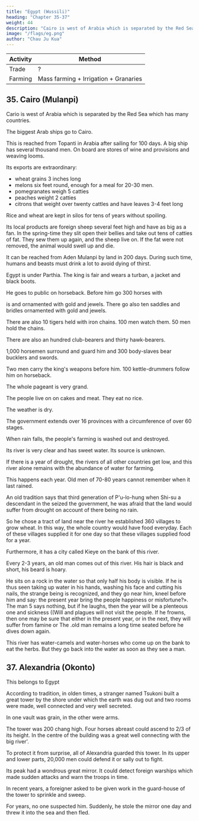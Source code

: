 ```yaml
---
title: "Egypt (Wussili)"
heading: "Chapter 35-37"
weight: 44
description: "Cairo is west of Arabia which is separated by the Red Sea which has many countries"
image: "/flags/eg.png"
author: "Chau Ju Kua"
---
```



Activity | Method 
--- | ---
Trade | ?
Farming | Mass farming + Irrigation + Granaries


## 35. Cairo (Mulanpi)

Cario is west of Arabia which is separated by the Red Sea which has many countries. 

The biggest Arab ships go to Cairo.

This is reached from Topanti in Arabia after sailing for 100 days. A big ship has several thousand men. On board are stores of wine and provisions and weaving looms. 

Its exports are extraordinary:
- wheat grains 3 inches long
- melons six feet round, enough for a meal for 20-30 men. 
- pomegranates weigh 5 catties
- peaches weight 2 catties
- citrons that weight over twenty cattles and have leaves 3-4 feet long

Rice and wheat are kept in silos for tens of years without spoiling. 

Its local products are foreign sheep several feet high and have as big as a fan. In the spring-time they slit open their bellies and take out tens of catties of fat. They sew them up again, and the sheep live on. If the fat were not removed, the animal would swell up and die.

It can be reached from Aden Mulanpi by land in 200 days. During such time, humans and beasts must drink a lot to avoid dying of thirst.  

<!-- «If the days are only six hours long. In
must at once drink
beasts
about
it
they die of
keep
to
autumn
alive,
if
the west wind arises,
and
if
men and
they are not quick enough
thirst)) ^. -->

<!-- Notes.
The 
similarity in
position assigned
Ch6u
by
sound of the name point
K'il-fei to the country of Mu-Ian-p'i, as well as the
being the kingdom of the Al-Murabitun or Almora-
over Al-Maghreb and southern Spain from the latter part of the eleventh
century to the middle of the twelfth. See Hirth, Die Lander des Islam, 48. T'o-pan-ti must, it
vide princes
to its
who reigned
seems, be the Dimiath of the Arabs, or Damietta, on the eastern branch of the Nile near its
15 mouth. It was in the twelfth century an even more important seaport than Alexandria. This para-
graph and the other portions of this article are taken from Ling-wai-tai-ta, 3,4. Our author
omits at the end of this paragraph, the following remark of Ch6u K'u-fei= aAt the present day
when people say 'a Mu-lan ship', is it not simply saying that it is a big one?B
On these
—
mammoth
20
2)
ships, see supra pp.
Chou
33—34.
K'ti-fei's statement of the mayvellous products of this
of the fairy stories in the Shan-hai-king, but our author
the grains of wheat to be two inches long,
the
Chan
had
to
says they were three inches, then he adds to
of marvels pomegranates, peaches, citrons and salads.
list
K'a-fei that grain was preserved in
why
25 tailed sheep the only reason
remote country, outdoes any
improve on his story. Chou made
The
statement,
first
made by Ch6u
very interesting and, of course, correct. As to the big-
he put them in Mu-lan-p'i is that they appeared to him to
silos is
The Ethiopian broad-tailed sheep are mentioned by classical and
mediaeval writers as found in Arabia, Kerman in Persia, and in parts of eastern Africa. Aelian,
de Animal, nat., IV, 32 says in speaking of the sheep of the Indians= «The tails of the sheep
belong
to this
region of fancy.
reach down to their feet
The shepherds cut also the tails of the rams, and having extracted
sew them up again so carefully that no trace of the incision is afterward to be seen».
M° Crindle, Ancient India as described byKtesias, 38. Herodotus (III, 113) speaks of the long-
30 the
fat,
tailed
sheep of Arabia and of the trucks put under them. He tells also of the broad-tailed variety,
The Chinese of the T'ang period had heard also of the trucks put under
the tail a cubit across.
these sheeps'
tails.
«The Ta-shJ have a foreign breed of sheep {hu yang) whose
tails,
covered
35 with fine wool, weigh from ten to twenty catties; the people have to put carts under them to hold
them up». Fang-kuo-chi
Polo,
I,
("fc"
1^ ^^)
99, and Yule's note to same,
as quoted in Tung-si-yang-k'au,
I,
101, and
Leo Africanus,
12,14''.
Conf. also
Marco
Historic of Africa, III, 945
edit.), who says he saw in Egypt a ram with a tail weighing eighty pounds!
In the Ling-wai-tai-ta this passage begins with the words= «There is a tradition in this
The remote northern country where the days
40 country (of Mu-lan-p'i) to the effect that ....»
are only six hours long, is the Land of Darkness of which mediaeval Arab geographers and
(Hakl. Soc.
3)
—
sec Ibn Batuta, II, 398—401. The killing wind must be the simoon (Arabic
samUm) of the Sahara. These wonders found natutally place in the marvellous country of
travellers told,
45
Mu-lan-p'i. San-ts'ai-t'u-hui (Pien-i-tien, 67,9.) quotes the two first paragraphs of this chapter,
but, instead of mentioning silos for grain, it has atheydig wells a thousand feet (deep), then(^)
they find springs of watera-->


Egypt is under Parthia. The king is fair and  wears a turban, a jacket and black boots.

He goes to public on horseback. Before him go 300 horses with 

is
and
ornamented with gold and jewels. There go also ten
saddles and bridles ornamented with gold and jewels. 

There are also 10 tigers held with iron chains. 100 men watch them. 50 men hold the chains.

There are also an hundred club-bearers and thirty hawk-bearers.

1,000 horsemen surround and guard him and 300 body-slaves bear bucklers and swords.

Two men carry the king's weapons before him. 100  kettle-drummers follow him on horseback.

The whole pageant is very grand. 

The people live on on cakes and meat. They eat no rice. 

The weather is dry. 

The government extends over 16 provinces with a  circumference of over 60 stages. 

When rain falls, the people's farming is washed out and destroyed. 

Its river is very clear and has sweet water. Its source is unknown.

If there is a year of drought, the rivers of all other countries get low, and this river alone remains with the abundance of water for farming. 

This happens each year. Old men of 70-80 years cannot remember when it last rained.

An old tradition says that third generation of P'u-lo-hung when Shi-su a descendant in the
seized the government, he was afraid that the land would suffer from drought on account
of there being no rain. 

So he chose a tract of land near the river
he established 360 villages to grow wheat. In this way, the whole country would have food everyday. Each of these villages supplied it for one day so that these villages supplied food for a year. 

Furthermore, it has a city called Kieye on the bank of this river.


Every 2-3 years, an old man comes out of this river. His hair is black and short, his beard is hoary.

He sits on a rock in the water so that only half his body is visible. If he is thus seen
taking up water in his hands, washing his face and cutting his nails, the
strange being is recognized, and they go near him, kneel before him and
say:
the present year bring the people happiness or misfortune?». The man
5 says nothing, but if he laughs, then the year will be a plenteous one and sickness
((Will
and plagues
will not visit the people.
If he frowns, then one may be sure
that either in the present year, or in the next, they will suffer from famine or
The .old man remains a long time seated before he dives down again.


This river has water-camels and water-horses who come up on the bank to eat the herbs. But they go back into the water as soon as they see a man.

<!-- Notes.
The
contents of this chapter are not found in any other Chinese work that we know
of anterior to our author. Chau in a previous passage (supra, p. 116) speaks of the capital of
15 the Ta-shi by the name of Mi-su-li (Misr). In that he followed the custom of the Arabs, who used
1)
name Mi§r for the country and its capital (e. g. Biblioth. geogr. Arab. II, p. 97,i. Yakut
IV, p. 554,6), but, using different modes of transcription, he shows he was ignorant of this fact.
the same
2) Conf. supra, p. 116.
3) Shi-su is
^0 Arab
Joseph, the son of Jacob, the son of Isaac, the son of
tradition says that the canal of the
Fayum was dug by
Abraham
(P'u-lo-hung).
Joseph, and that he brought that
region under cultivation; this latter fact
is evidently the explanation of our author's story of the
360 villages founded by Joseph to supply Egypt with food. Edrisi, op. cit., I, 303—310 says
that when the canal had been dug, Joseph said to the king= 'The public good demands that you
should entrust
me
25 ordered a village
were
built as
sufficient to
with one family for each
many
water
villages.
its
(II,
365—866)
SO San-ts'ai-t'u-hui
The king
consenting, Joseph
When
the building was finished, Joseph gave to each village water
lands, but nothing more; then to each tribe he assigned drinking water suffi-
cient even for the time of
says
district of Egypt'.
be built for each of these families. There were eighty-five families; there
to
that
low waters. Conf. Masudi, op.
built the pyramids he
when Joseph
(Pien-i-tien, 86, Sec. T'ien-fang),
cit., II,
363, 384. This latter author
built also
a nilometer at Memphis.
mentions P'u-lo-hung «the Patriarch (j|j^
^j]j) of the Ta-shi».
4)
Kie-ye
is
Kahirah. The name of Al-kahirah, «the Victorious)) was given the new city
first Fatimite Caliph, Al-Mo'izz, who had conquered
founded in A. D. 973 by the general of the
35
Egypt in 969. See supra, pp. 16 and 120, n. 3.
5) We have no explanation to offer of this
Arabic or western writers accessible
story, nor
can we
find
any similar one in any
to us.
somewhat a horse,
and the greater breadth of the former's head. Leo Afri-
canus, Historie of Africa, III, 949 speaks of both sea-horses and sea-oxen, which are found in
40 the rivers of Niger and Nilus. His sea-horse is the hippopotamus, his sea-ox seems to be a
rhinoceros. «The sea-oxe being covered with an exceeding hard skiane is shaped in all respects
like unto the land oxe; save that in bignes it exceedeth not a calfe of sixe moneths oldeD.
6)
Masudi,
II,
394
is
of opinion that the hippopotamus resembles
except as regards the hoofs and
tail -->


## 37. Alexandria (Okonto)

This belongs to Egypt

According to tradition, in olden times, a stranger named Tsukoni built a great tower by the shore under which the earth was dug out and two rooms were made, well connected and very well secreted. 

In one vault was grain, in the other were arms. 

The tower was 200 chang high. Four horses abreast could ascend to 2/3 of its
height. In the centre of the building
was a great well connecting with the big river'.

To protect it from surprise, all of Alexandria guarded this tower.  In its upper and lower parts, 20,000 men could defend it or sally out to fight.

Its peak had a wondrous great mirror. It could detect foreign warships which made sudden attacks and warn the troops in time. 

In recent years, a foreigner asked to be given work in the guard-house of the tower to sprinkle and sweep. 

For years, no one suspected him. Suddenly, he stole the mirror one day and threw it into the sea and then fled.

<!-- Notes.
1) O-kon-t'o, in Cantonese, At-kan-t'o, is clearly
intended for a transcription of the
Iskanderiah, or Alexandria, and Tsu-ko-ni, in Cantonese Ts'o-kot-ni
is
karnein, our Alexander of Macedon, the founder of Alexandria. See Hirth, Die
Islam, 52, notes 3 and
If
we
substitute ch'i
Abulfeda
Lander des
5.
'foot',
would he approximately correctly
high.
name
no less certainly Dhii-l- 25
(II, Pt. 2,
Alexandria= 'But the Citie
stated.
Edrisi
(I,
298) says
144) gives its height as 180 cubits.
it
Pharos of Alexandria
was 300 cubits (of 27 inches)
for chang, 'ten feet', the height of the
selfe is excellently built, as
it
Benjamin
we have
saide,
of
Tudela
says of 30
upon the Pavement
of
and with Vaults and Arches under ground, through the hidden passages whereof,
men may come into the Market places and not be seene= of the which some are a whole mile in
the ground,
Gate Resid, unto the Gate leading unto the Sea, in which Gate a way was
the very Haven of the Citie of Alexandria, which is extended one mile 35
within the Sea, in which place a very high Tower was built, which the Inhabitants call Magraah,
length, as from the
made and paved, unto
but the Arabians, Magar Alecsandria, that
Tower,
it is
is,
the Pharos of Alexandria= on the top of which
reported that Alexander sometimes set a glittering Looking-glasse, in the which
the warlike Ships which sayled either out of Graecia, or from
all
the
West
into
all
Egypt, to harme147
COUNTRIES IS THE SEA (iNDAMAN ISLANDS).
1,37-38,1
them, might be seene
fiftie
days journey by land, that
is,
aboYO the space of
five
hundred leagues
Purchas, His Pilgrimes, Yin, 589.
2) Masudi, op. cit., II, 434—436 says that under the reign of the Omayyad Caliph
Walid I, which was from A. D. 705 to 715, the king of Byzantium sent one of his favorite eunuchs
to Egypt on a secret mission. Led into the presence of el-Walid, he said that he had fled from the
off».
5
court of the Greek king to save his
life, and that he wished to become a mussulman. This he did,
he gained the confidence of the Caliph by disclosing to him the existence of
hidden treasures in Damascus and other places in Syria. One day he told el-Walid that when
Alexander had got possession of the property and the precious stones of Sheddad, son of Ad, or
10 of other Arab kings in Egypt and in Syria, he had built vaults and subterranean chambers,
covered over with vaults and arches. In these he put all his treasures,iingots, coin and precious
stones. Above these vaults he built the Pharos, which was not less than a thousand cubits high,
and on the top of it he placed a mirror and a guard. As soon as an enemy appeared in the
offing, the watchmen cried out to the neighbouring posts and, by means of signals, warned the
and
little
by
little
15 remotest ones. So the inhabitants were warned, ran to the defense of the city, and foiled the
enemy's attempt. On hearing this the Caliph sent the eunuch with some soldiers who pulled down
half of the tower and destroyed the mirror.
The people
of Alexandria and of the other cities
saw the ruse, and that they would be its victims, and the eunuch, fearing lest the Caliph should
soon hear of his perfidy, fled during the night and made oif on a ship which he had got ready in
20 case of need. Edrisi, I, 298 says a fire burnt on the Pharos continually, but he does not
mention the mirror. Cf. Yaliut, 263-4, who docs not believe this tale.
Conf. Abulfeda, II, Pt. 2, 144, who says the mirror was of airon of China». Leo Afri-
canus, Historic of Africa, III, 864 (Hakl. Soc. edit.), says it was a «steele-glasse by the hidden
vertue of which glasse as many ships as passed by while the glasse was uncovered should imme-
25 diately be set on
fire;
but the said glasse being broken by the Mahumetans, the secret vertue
thereof vanished)).


 -->